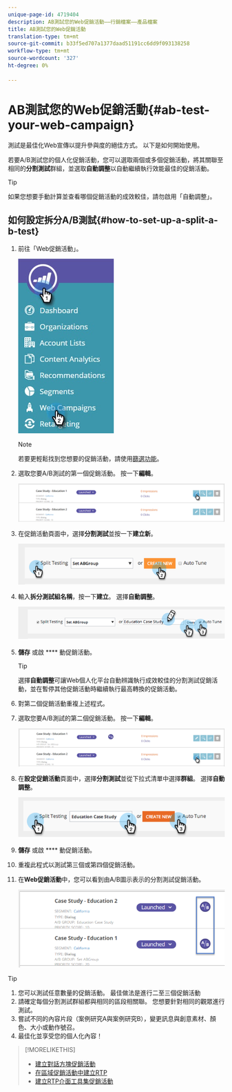 ```yaml
---
unique-page-id: 4719404
description: AB測試您的Web促銷活動——行銷檔案——產品檔案
title: AB測試您的Web促銷活動
translation-type: tm+mt
source-git-commit: b33f5ed707a1377daad51191cc6dd9f093138258
workflow-type: tm+mt
source-wordcount: '327'
ht-degree: 0%

---
```



# AB測試您的Web促銷活動{#ab-test-your-web-campaign}

測試是最佳化Web宣傳以提升參與度的絕佳方式。 以下是如何開始使用。

若要A/B測試您的個人化促銷活動，您可以選取兩個或多個促銷活動，將其關聯至相同的&#x200B;**分割測試**&#x200B;群組，並選取&#x200B;**自動調整**&#x200B;以自動繼續執行效能最佳的促銷活動。

>[!TIP]
>
>如果您想要手動計算並查看哪個促銷活動的成效較佳，請勿啟用「自動調整」。

## 如何設定拆分A/B測試{#how-to-set-up-a-split-a-b-test}

1. 前往「Web促銷活動」。

   ![](assets/web-campaigns-hand-2.jpg)

   >[!NOTE]
   >
   >若要更輕鬆找到您想要的促銷活動，請使用[篩選功能](/help/marketo/product-docs/web-personalization/working-with-web-campaigns/filter-web-campaigns.md)。

1. 選取您要A/B測試的第一個促銷活動。 按一下&#x200B;**編輯**。

   ![](assets/image2016-11-4-13-3a46-3a37.png)

1. 在促銷活動頁面中，選擇&#x200B;**分割測試**&#x200B;並按一下&#x200B;**建立新**。

   ![](assets/image2014-11-26-16-3a47-3a18.png)

1. 輸入&#x200B;**拆分測試組名稱**，按一下&#x200B;**建立**。 選擇&#x200B;**自動調整**。

   ![](assets/image2014-11-26-16-3a52-3a24.png)

1. **儲存** 或啟 **** 動促銷活動。

   >[!TIP]
   >
   >選擇&#x200B;**自動調整**&#x200B;可讓Web個人化平台自動辨識執行成效較佳的分割測試促銷活動，並在暫停其他促銷活動時繼續執行最高轉換的促銷活動。

1. 對第二個促銷活動重複上述程式。

1. 選取您要A/B測試的第二個促銷活動。 按一下&#x200B;**編輯**。

   ![](assets/image2016-11-4-13-3a51-3a39.png)

1. 在&#x200B;**設定促銷活動**&#x200B;頁面中，選擇&#x200B;**分割測試**&#x200B;並從下拉式清單中選擇&#x200B;**群組**。 選擇&#x200B;**自動調整**。

   ![](assets/image2014-11-26-17-3a2-3a17.png)

1. **儲存** 或啟 **** 動促銷活動。

1. 重複此程式以測試第三個或第四個促銷活動。

1. 在&#x200B;**Web促銷活動**&#x200B;中，您可以看到由A/B圖示表示的分割測試促銷活動。

   ![](assets/image2016-11-4-13-3a55-3a5.png)

>[!TIP]
>
>1. 您可以測試任意數量的促銷活動。 最佳做法是進行二至三個促銷活動
>1. 請確定每個分割測試群組都與相同的區段相關聯。 您想要針對相同的觀眾進行測試。
>1. 嘗試不同的內容片段（案例研究A與案例研究B），變更訊息與創意素材、顏色、大小或動作號召。
>1. 最佳化並享受您的個人化內容！


>[!MORELIKETHIS]
>
>* [建立對話方塊促銷活動](/help/marketo/product-docs/web-personalization/working-with-web-campaigns/create-a-new-dialog-web-campaign.md)
>* [在區域促銷活動中建立RTP](/help/marketo/product-docs/web-personalization/working-with-web-campaigns/create-a-new-in-zone-web-campaign.md)
>* [建立RTP介面工具集促銷活動](/help/marketo/product-docs/web-personalization/working-with-web-campaigns/create-a-new-widget-web-campaign.md)

